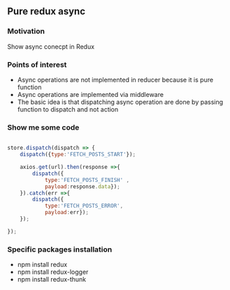 <h2>Pure redux async</h2>

<h3>Motivation</h3>
Show async conecpt in Redux 

<h3>Points of interest</h3>
<ul>
<li>Async operations are not implemented in reducer because it is pure function</li>
<li>Async operations are implemented via middleware</li>
<li>The basic idea is that dispatching async operation are done by passing function to dispatch and not action </li>
</ul>

<h3>Show me some code</h3>

```javascript

store.dispatch(dispatch => {
    dispatch({type:'FETCH_POSTS_START'});

    axios.get(url).then(response =>{
        dispatch({
            type:'FETCH_POSTS_FINISH' , 
            payload:response.data});
    }).catch(err =>{
        dispatch({
            type:'FETCH_POSTS_ERROR',
            payload:err});
    });

});

```



<h3>Specific packages installation</h3>
<ul>
  <li>npm install redux</li>
  <li>npm install redux-logger</li>
  <li>npm install redux-thunk</li>
</ul>